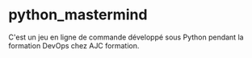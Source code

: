 # python_mastermind
C'est un jeu en ligne de commande développé sous Python pendant la formation DevOps chez AJC formation. 
